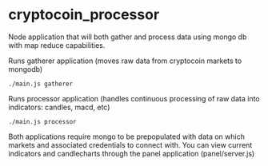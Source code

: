 cryptocoin_processor
====================

Node application that will both gather and process data using mongo db with map reduce capabilities.

Runs gatherer application (moves raw data from cryptocoin markets to mongodb)
```
./main.js gatherer
```


Runs processor application (handles continuous processing of raw data into indicators: candles, macd, etc)
```
./main.js processor
```

Both applications require mongo to be prepopulated with data on which markets and associated credentials to connect with.
You can view current indicators and candlecharts through the panel application (panel/server.js)
